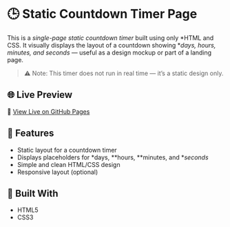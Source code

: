 # 🕒 Static Countdown Timer Page

This is a *single-page static countdown timer* built using only *HTML and CSS. It visually displays the layout of a countdown showing **days, hours, minutes, and seconds* — useful as a design mockup or part of a landing page.

> ⚠ Note: This timer does not run in real time — it’s a static design only.

## 🌐 Live Preview

🔗 [View Live on GitHub Pages](https://renukamandapati.github.io/timer/)  


## 🎯 Features

- Static layout for a countdown timer
- Displays placeholders for *days, **hours, **minutes, and **seconds*
- Simple and clean HTML/CSS design
- Responsive layout (optional)

## 🧰 Built With

- HTML5
- CSS3


